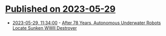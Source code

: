 # [Published on 2023-05-29](index.md)

* [2023-05-29, 11:34:00](https://tech.slashdot.org/story/23/05/28/0034233/after-78-years-autonomous-underwater-robots-locate-sunken-wwii-destroyer?utm_source=rss1.0mainlinkanon&utm_medium=feed) - [After 78 Years, Autonomous Underwater Robots Locate Sunken WWII Destroyer](https://tech.slashdot.org/story/23/05/28/0034233/after-78-years-autonomous-underwater-robots-locate-sunken-wwii-destroyer?utm_source=rss1.0mainlinkanon&utm_medium=feed)
